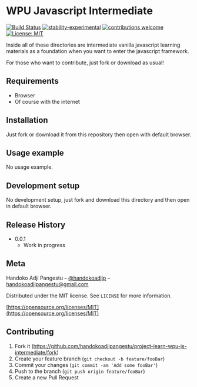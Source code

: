 # WPU Javascript Intermediate

[![Build Status](https://travis-ci.org/dwyl/esta.svg?branch=master)](https://github.com/handokoadjipangestu/project-learn-wpu-js-intermediate)
[![stability-experimental](https://img.shields.io/badge/stability-experimental-orange.svg)](https://github.com/handokoadjipangestu/project-learn-wpu-js-intermediate)
[![contributions welcome](https://img.shields.io/badge/contributions-welcome-brightgreen.svg?style=flat)](https://github.com/handokoadjipangestu/project-learn-wpu-js-intermediate/fork)
[![License: MIT](https://img.shields.io/badge/License-MIT-yellow.svg)](https://opensource.org/licenses/MIT)

Inside all of these directories are intermediate vanilla javascript learning materials as a foundation when you want to enter the javascript framework.

For those who want to contribute, just fork or download as usual!

## Requirements

- Browser
- Of course with the internet

## Installation

Just fork or download it from this repository then open with default browser.

## Usage example

No usage example.

## Development setup

No development setup, just fork and download this directory and then open in default browser.

## Release History

- 0.0.1
  - Work in progress

## Meta

Handoko Adji Pangestu – [@handokoadjip](https://www.instagram.com/handokoadjip/) – handokoadjipangestu@gmail.com

Distributed under the MIT license. See `LICENSE` for more information.

[https://opensource.org/licenses/MIT](https://opensource.org/licenses/MIT)

## Contributing

1. Fork it (<https://github.com/handokoadjipangestu/project-learn-wpu-js-intermediate/fork>)
2. Create your feature branch (`git checkout -b feature/fooBar`)
3. Commit your changes (`git commit -am 'Add some fooBar'`)
4. Push to the branch (`git push origin feature/fooBar`)
5. Create a new Pull Request
